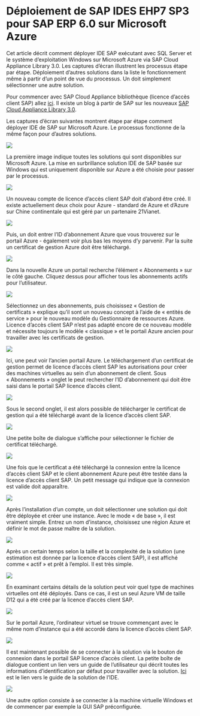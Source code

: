 <properties 
pageTitle="Déploiement de SAP IDES EHP7 SP3 pour SAP ERP 6.0 sur Microsoft Azure | Microsoft Azure" 
description="Déploiement de SAP IDES EHP7 SP3 pour SAP ERP 6.0 sur Microsoft Azure" 
services="virtual-machines-windows" 
documentationCenter="" 
authors="hermanndms" 
manager="timlt" 
editor="" 
tags="azure-resource-manager" 
keywords=""/> 
<tags 
ms.service="virtual-machines-windows" 
ms.devlang="na" 
ms.topic="article" 
ms.tgt_pltfrm="vm-windows" 
ms.workload="infrastructure-services" 
ms.date="09/16/2016" 
ms.author="hermannd"/> 


# <a name="deploying-sap-ides-ehp7-sp3-for-sap-erp-60-on-microsoft-azure"></a>Déploiement de SAP IDES EHP7 SP3 pour SAP ERP 6.0 sur Microsoft Azure 

Cet article décrit comment déployer IDE SAP exécutant avec SQL Server et le système d’exploitation Windows sur Microsoft Azure via SAP Cloud Appliance Library 3.0. Les captures d’écran illustrent les processus étape par étape. Déploiement d’autres solutions dans la liste le fonctionnement même à partir d’un point de vue du processus. Un doit simplement sélectionner une autre solution.

Pour commencer avec SAP Cloud Appliance bibliothèque (licence d’accès client SAP) allez [ici](https://cal.sap.com/). Il existe un blog à partir de SAP sur les nouveaux [SAP Cloud Appliance Library 3.0](http://scn.sap.com/community/cloud-appliance-library/blog/2016/05/27/sap-cloud-appliance-library-30-came-with-a-new-user-experience). 


Les captures d’écran suivantes montrent étape par étape comment déployer IDE de SAP sur Microsoft Azure. Le processus fonctionne de la même façon pour d’autres solutions.


![](./media/virtual-machines-windows-sap-cal-ides-erp6-ehp7-sp3-sql/ides-pic1.jpg)

La première image indique toutes les solutions qui sont disponibles sur Microsoft Azure. La mise en surbrillance solution IDE de SAP basée sur Windows qui est uniquement disponible sur Azure a été choisie pour passer par le processus.

![](./media/virtual-machines-windows-sap-cal-ides-erp6-ehp7-sp3-sql/ides-pic2.jpg)

Un nouveau compte de licence d’accès client SAP doit d’abord être créé. Il existe actuellement deux choix pour Azure - standard de Azure et d’Azure sur Chine continentale qui est géré par un partenaire 21Vianet.

![](./media/virtual-machines-windows-sap-cal-ides-erp6-ehp7-sp3-sql/ides-pic3.jpg)

Puis, un doit entrer l’ID d’abonnement Azure que vous trouverez sur le portail Azure - également voir plus bas les moyens d’y parvenir. Par la suite un certificat de gestion Azure doit être téléchargé.

![](./media/virtual-machines-windows-sap-cal-ides-erp6-ehp7-sp3-sql/ides-pic6.jpg)

Dans la nouvelle Azure un portail recherche l’élément « Abonnements » sur le côté gauche. Cliquez dessus pour afficher tous les abonnements actifs pour l’utilisateur.

![](./media/virtual-machines-windows-sap-cal-ides-erp6-ehp7-sp3-sql/ides-pic7.jpg)

Sélectionnez un des abonnements, puis choisissez « Gestion de certificats » explique qu’il sont un nouveau concept à l’aide de « entités de service » pour le nouveau modèle du Gestionnaire de ressources Azure.
Licence d’accès client SAP n’est pas adapté encore de ce nouveau modèle et nécessite toujours le modèle « classique » et le portail Azure ancien pour travailler avec les certificats de gestion.

![](./media/virtual-machines-windows-sap-cal-ides-erp6-ehp7-sp3-sql/ides-pic4.jpg)

Ici, une peut voir l’ancien portail Azure. Le téléchargement d’un certificat de gestion permet de licence d’accès client SAP les autorisations pour créer des machines virtuelles au sein d’un abonnement de client. Sous « Abonnements » onglet le peut rechercher l’ID d’abonnement qui doit être saisi dans le portail SAP licence d’accès client.

![](./media/virtual-machines-windows-sap-cal-ides-erp6-ehp7-sp3-sql/ides-pic5.jpg)

Sous le second onglet, il est alors possible de télécharger le certificat de gestion qui a été téléchargé avant de la licence d’accès client SAP.

![](./media/virtual-machines-windows-sap-cal-ides-erp6-ehp7-sp3-sql/ides-pic8.jpg)

Une petite boîte de dialogue s’affiche pour sélectionner le fichier de certificat téléchargé.

![](./media/virtual-machines-windows-sap-cal-ides-erp6-ehp7-sp3-sql/ides-pic9.jpg)

Une fois que le certificat a été téléchargé la connexion entre la licence d’accès client SAP et le client abonnement Azure peut être testée dans la licence d’accès client SAP. Un petit message qui indique que la connexion est valide doit apparaître.

![](./media/virtual-machines-windows-sap-cal-ides-erp6-ehp7-sp3-sql/ides-pic10.jpg)

Après l’installation d’un compte, un doit sélectionner une solution qui doit être déployée et créer une instance.
Avec le mode « de base », il est vraiment simple. Entrez un nom d’instance, choisissez une région Azure et définir le mot de passe maître de la solution.

![](./media/virtual-machines-windows-sap-cal-ides-erp6-ehp7-sp3-sql/ides-pic11.jpg)

Après un certain temps selon la taille et la complexité de la solution (une estimation est donnée par la licence d’accès client SAP), il est affiché comme « actif » et prêt à l’emploi. Il est très simple.

![](./media/virtual-machines-windows-sap-cal-ides-erp6-ehp7-sp3-sql/ides-pic12.jpg)

En examinant certains détails de la solution peut voir quel type de machines virtuelles ont été déployés. Dans ce cas, il est un seul Azure VM de taille D12 qui a été créé par la licence d’accès client SAP.

![](./media/virtual-machines-windows-sap-cal-ides-erp6-ehp7-sp3-sql/ides-pic13.jpg)

Sur le portail Azure, l’ordinateur virtuel se trouve commençant avec le même nom d’instance qui a été accordé dans la licence d’accès client SAP.

![](./media/virtual-machines-windows-sap-cal-ides-erp6-ehp7-sp3-sql/ides-pic14.jpg)

Il est maintenant possible de se connecter à la solution via le bouton de connexion dans le portail SAP licence d’accès client. La petite boîte de dialogue contient un lien vers un guide de l’utilisateur qui décrit toutes les informations d’identification par défaut pour travailler avec la solution.
[Ici](https://caldocs.hana.ondemand.com/caldocs/help/Getting_Started_Guide_IDES607MSSQL.pdf) est le lien vers le guide de la solution de l’IDE.

![](./media/virtual-machines-windows-sap-cal-ides-erp6-ehp7-sp3-sql/ides-pic15.jpg)

Une autre option consiste à se connecter à la machine virtuelle Windows et de commencer par exemple la GUI SAP préconfigurée.





